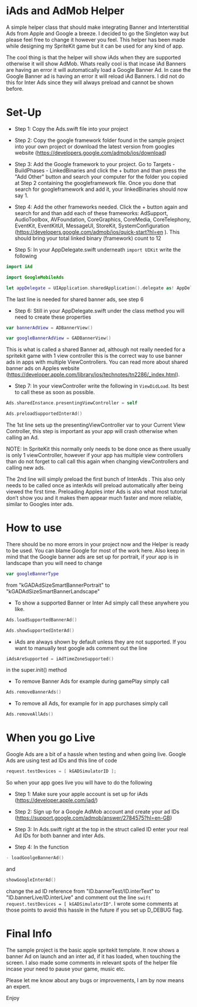 # iAds and AdMob Helper

A simple helper class that should make integrating Banner and Interterstitial Ads from Apple and Google a breeze.
I decided to go the Singleton way but please feel free to change it however you feel. This helper has been made while designing my SpriteKit game but it can be used for any kind of app.

The cool thing is that the helper will show iAds when they are supported otherwise it will show AdMob. 
Whats really cool is that incase iAd Banners are having an error it will automatically load a Google Banner Ad. In case the Google Banner ad is having an error it will reload iAd Banners. 
I did not do this for Inter Ads since they will always preload and cannot be shown before.

# Set-Up

- Step 1: Copy the Ads.swift file into your project

- Step 2: Copy the google framework folder found in the sample project into your own project or download the latest version from googles website (https://developers.google.com/admob/ios/download)

- Step 3: Add the Google framework to your project. Go to Targets - BuildPhases - LinkedBinaries and click the + button and than press the "Add Other" button and search your computer for the folder you copied at Step 2 containing the googleframework file. Once you done that search for googleframework and add it, your linkedBinaries should now say 1.

- Step 4: Add the other frameworks needed. Click the + button again and search for and than add each of these frameworks: AdSupport, AudioToolbox, AVFoundation, CoreGraphics, CoreMedia, CoreTelephony, EventKit, EventKitUI, MessageUI, StoreKit, SystemConfiguration (https://developers.google.com/admob/ios/quick-start?hl=en
 ). This should bring your total linked binary (framework) count to 12

- Step 5: In your AppDelegate.swift underneath ```import UIKit``` write the following
```swift
import iAd
```
```swift
import GoogleMobileAds
```
```swift
let appDelegate = UIApplication.sharedApplication().delegate as! AppDelegate
```

The last line is needed for shared banner ads, see step 6


- Step 6: Still in your AppDelegate.swift under the class method you will need to create these properties

```swift
var bannerAdView = ADBannerView()
```
```swift
var googleBannerAdView = GADBannerView()
```

This is what is called a shared Banner ad, although not really needed for a spritekit game with 1 view controller this is the correct way to use banner ads in apps with multiple ViewControllers. You can read more about shared banner ads on Apples website (https://developer.apple.com/library/ios/technotes/tn2286/_index.html).

- Step 7: In your viewController write the following in ```ViewDidLoad```. Its best to call these as soon as possible.
```swift
Ads.sharedInstance.presentingViewController = self
```
```swift
Ads.preloadSupportedInterAd()
```
The 1st line sets up the presentingViewController var to your Current View Controller, this step is important as your app will crash otherwise when calling an Ad.

NOTE: In SpriteKit this normally only needs to be done once as there usually is only 1 viewController, however if your app has multiple view controllers than do not forget to call call this again when changing viewControllers and calling new ads. 

The 2nd line will simply preload the first bunch of InterAds . This also only needs to be called once as interAds will preload automatically after being viewed the first time. Preloading Apples inter Ads is also what most tutorial don’t show you and it makes them appear much faster and more reliable, similar to Googles inter ads.


# How to use

There should be no more errors in your project now and the Helper is ready to be used. You can blame Google for most of the work here. Also keep in mind that the Google banner ads are set up for portrait, if your app is in landscape than you will need to change 
```swift 
var googleBannerType
```
from "kGADAdSizeSmartBannerPortrait" to "kGADAdSizeSmartBannerLandscape"

- To show a supported Banner or Inter Ad simply call these anywhere you like. 
```swift
Ads.loadSupportedBannerAd()
```
```swift
Ads.showSupportedInterAd()
```

- iAds are always shown by default unless they are not supported. If you want to manually test google ads comment out the line 
```swift
iAdsAreSupported = iAdTimeZoneSupported()
```
in the super.init() method

- To remove Banner Ads for example during gamePlay simply call 
```swift
Ads.removeBannerAds()
```
- To remove all Ads, for example for in app purchases simply call
```swift
Ads.removeAllAds()
```
# When you go Live 

Google Ads are a bit of a hassle when testing and when going live.
Google Ads are using test ad IDs and this line of code 
```swift 
request.testDevices = [ kGADSimulatorID ];
```
So when your app goes live you will have to do the following

- Step 1: Make sure your apple account is set up for iAds (https://developer.apple.com/iad/)

- Step 2: Sign up for a Google AdMob account and create your ad IDs (https://support.google.com/admob/answer/2784575?hl=en-GB)

- Step 3: In Ads.swift right at the top in the struct called ID enter your real Ad IDs for both banner and inter Ads.
- Step 4: In the function 
```swift 
- loadGoolgeBannerAd()
``` 
and 
```swift 
showGoogleInterAd()
``` 
change the ad ID reference from "ID.bannerTest/ID.interText" to "ID.bannerLive/ID.interLive" and comment out the line ```swift request.testDevices = [ kGADSimulatorID"```. I wrote some comments at those points to avoid this hassle in the future if you set up D_DEBUG flag.

# Final Info

The sample project is the basic apple spritekit template. It now shows a banner Ad on launch and an inter ad, if it has loaded, when touching the screen.
I also made some comments in relevant spots of the helper file incase your need to pause your game, music etc.

Please let me know about any bugs or improvements, I am by now means an expert. 

Enjoy



 
